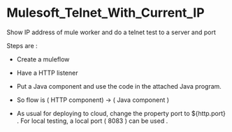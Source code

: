 # Mulesoft_Telnet_With_Current_IP
Show IP address of mule worker and do a telnet test to a server and port

Steps are :

- Create a muleflow

- Have a HTTP listener

- Put a Java component and use the code in the attached Java program.

- So flow is ( HTTP component)  -> ( Java component ) 

- As usual for deploying to cloud, change the property port to ${http.port} . For local testing, a local port ( 8083 ) can be used .
